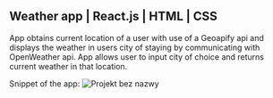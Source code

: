 ## Weather app | React.js | HTML | CSS

App obtains current location of a user with use of a Geoapify api and displays the weather in users city of staying by communicating with OpenWeather api.
App allows user to input city of choice and returns current weather in that location.

Snippet of the app:
![Projekt bez nazwy](https://github.com/jankier/weather-app/assets/137533379/5d403622-f063-45c3-972d-6fa15e435ead)


